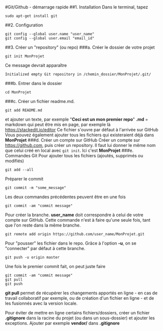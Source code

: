 #Git/Github - démarrage rapide
##1. Installation
Dans le terminal, tapez
```
sudo apt-get install git
```
##2. Configuration
```
git config --global user.name "user_name"
git config --global user.email "email_id"
```
##3. Créer un "repository" (ou repo)
###a. Créer le dossier de votre projet
```
git init MonProjet
```
Ce message devrait apparaître
```
Initialized empty Git repository in /chemin_dossier/MonProjet/.git/
```
###b. Entrer dans le dossier
```
cd MonProjet
```
###c. Créer un fichier readme.md. 
```
git add README.md
```
et ajouter un texte, par exemple "**Ceci est un mon premier repo**"
**.md** = markdown qui peut être mis en page, par exemple là https://stackedit.io/editor
Ce fichier s'ouvre par défaut à l'arrivée sur GitHub
Vous pouvez également ajouter tous les fichiers qui existeraient déjà dans **MonProjet**
###d. Créer un compte sur GitHub
Créer un compte sur https://github.com, puis créer un repository. Il faut lui donner le même nom que celui créé en local avec `git init`. Ici c'est **MonProjet**
###e. Commandes Git
Pour ajouter tous les fichiers (ajoutés, supprimés ou modifiés) 
```
git add --all 
```
Préparer le commit
```
git commit -m "some_message"
```
Les deux commandes précédentes peuvent être en une fois
```
git commit -am "commit message"
```
Pour créer la branche. **user_name** doit correspondre à celui de votre compte sur GitHub. Cette commande n'est à faire qu'une seule fois, tant que l'on reste dans la même branche.
```
git remote add origin https://github.com/user_name/MonProjet.git
```
Pour "pousser" les fichier dans le repo. Grâce à l'option **-u**, on se "connecter" par défaut à cette branche. 
```
git push -u origin master
```
Une fois le premier commit fait, on peut juste faire 
```
git commit -am "commit message"
git pull
git push
```
**git pull** permet de récupérer les changements apportés en ligne - en cas de travail collaboratif par exemple, ou de création d'un fichier en ligne - et de les fusionnés avec la version locale.

Pour éviter de mettre en ligne certains fichiers/dossiers, créer un fichier **.gitignore** dans la racine du projet (ou dans un sous-dossier) et ajouter les exceptions. Ajouter par exemple **vendor/** dans **.gitignore**
